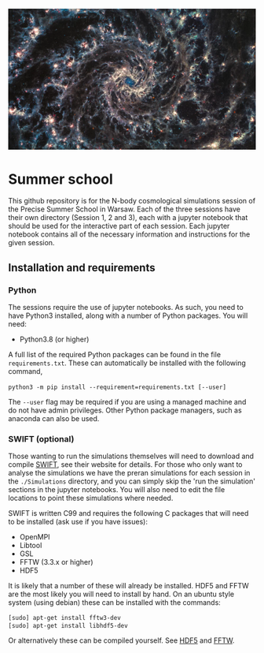 ![](original.webp)

# Summer school

This github repository is for the N-body cosmological simulations session of the Precise Summer School in Warsaw. Each of the three sessions have their own directory (Session 1, 2 and 3), each with a jupyter notebook that should be used for the interactive part of each session. Each jupyter notebook contains all of the necessary information and instructions for the given session.

## Installation and requirements

### Python

The sessions require the use of jupyter notebooks. As such, you need to have Python3 installed, along with a number of Python packages. You will need:

- Python3.8 (or higher)

A full list of the required Python packages can be found in the file `requirements.txt`. These can automatically be installed with the following command,

`python3 -m pip install --requirement=requirements.txt [--user]`

The `--user` flag may be required if you are using a managed machine and do not have admin privileges. Other Python package managers, such as anaconda can also be used.

### SWIFT (optional)

Those wanting to run the simulations themselves will need to download and compile [SWIFT](https://swift.dur.ac.uk/docs/index.html), see their website for details. For those who only want to analyse the simulations we have the preran simulations for each session in the `./Simulations` directory, and you can simply skip the 'run the simulation' sections in the jupyter notebooks. You will also need to edit the file locations to point these simulations where needed.

SWIFT is written C99 and requires the following C packages that will need to be installed (ask use if you have issues):

- OpenMPI
- Libtool
- GSL
- FFTW (3.3.x or higher)
- HDF5

It is likely that a number of these will already be installed. HDF5 and FFTW are the most likely you will need to install by hand. On an ubuntu style system (using debian) these can be installed with the commands:
```
[sudo] apt-get install fftw3-dev
[sudo] apt-get install libhdf5-dev
```
Or alternatively these can be compiled yourself. See [HDF5](https://www.hdfgroup.org/downloads/hdf5/) and [FFTW](https://www.fftw.org/download.html).

